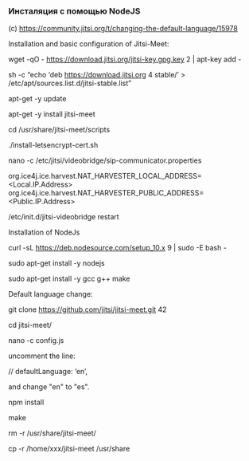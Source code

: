 ### Инсталяция c помощью NodeJS
(c) https://community.jitsi.org/t/changing-the-default-language/15978

Installation and basic configuration of Jitsi-Meet:

wget -qO - https://download.jitsi.org/jitsi-key.gpg.key 2 | apt-key add -

sh -c “echo ‘deb https://download.jitsi.org 4 stable/’ > /etc/apt/sources.list.d/jitsi-stable.list”

apt-get -y update

apt-get -y install jitsi-meet

cd /usr/share/jitsi-meet/scripts

./install-letsencrypt-cert.sh

nano -c /etc/jitsi/videobridge/sip-communicator.properties

org.ice4j.ice.harvest.NAT_HARVESTER_LOCAL_ADDRESS=<Local.IP.Address>
org.ice4j.ice.harvest.NAT_HARVESTER_PUBLIC_ADDRESS=<Public.IP.Address>

/etc/init.d/jitsi-videobridge restart

Installation of NodeJs

curl -sL https://deb.nodesource.com/setup_10.x 9 | sudo -E bash -

sudo apt-get install -y nodejs

sudo apt-get install -y gcc g++ make

Default language change:

git clone https://github.com/jitsi/jitsi-meet.git 42

cd jitsi-meet/

nano -c config.js

uncomment the line:

// defaultLanguage: ‘en’,

and change "en" to "es".

npm install

make

rm -r /usr/share/jitsi-meet/

cp -r /home/xxx/jitsi-meet /usr/share